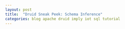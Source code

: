 ```yaml
---
layout: post
title:  "Druid Sneak Peek: Schema Inference"
categories: blog apache druid imply iot sql tutorial
---
```


